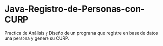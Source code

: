 # Java-Registro-de-Personas-con-CURP
Practica de Análisis y Diseño de un programa que registre en base de datos una persona y genere su CURP.
